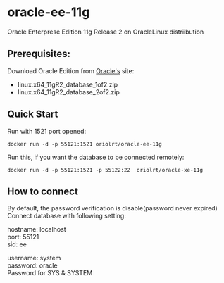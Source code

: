 # oracle-ee-11g
Oracle Enterprese Edition 11g Release 2 on OracleLinux distriibution 

## Prerequisites:
Download Oracle Edition from [Oracle's](http://www.oracle.com/technetwork/database/enterprise-edition/downloads/112010-linx8664soft-100572.html) site:

- linux.x64_11gR2_database_1of2.zip 
- linux.x64_11gR2_database_2of2.zip

## Quick Start

Run with 1521 port opened:
```
docker run -d -p 55121:1521 oriolrt/oracle-ee-11g
```

Run this, if you want the database to be connected remotely:
```
docker run -d -p 55121:1521 -p 55122:22  oriolrt/oracle-xe-11g
```

## How to connect

By default, the password verification is disable(password never expired)
Connect database with following setting:

hostname: localhost  
port: 55121  
sid: ee  

username: system  
password: oracle  
Password for SYS & SYSTEM  



